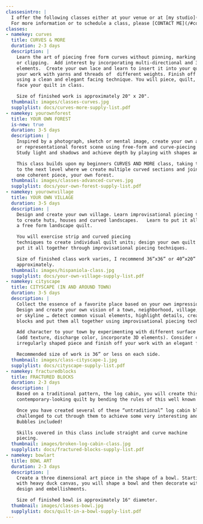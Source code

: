```yaml
---
classesintro: |
  I offer the following classes either at your venue or at [my studio](/studio/).  
  For more information or to schedule a class, please [CONTACT ME](/#contact).
classes:
- namekey: curves
  title: CURVES & MORE
  duration: 2-3 days
  description: |
    Learn the art of piecing free form curves without pinning, marking
    or clipping.  Add interest by incorporating multi-directional and 3 dimensional
    elements.  Create your own lace and learn to insert it into your quilt.  Embellish
    your work with yarns and threads of  different weights. Finish off your piece
    using a clean and elegant facing technique. You will piece, quilt, embellish and
    face your quilt in class.

    Size of finished work is approximately 20" x 20".
  thumbnail: images/classes-curves.jpg
  supplylist: docs/curves-more-supply-list.pdf
- namekey: yourownforest
  title: YOUR OWN FOREST
  is-new: true
  duration: 3-5 days
  description: |
    Inspired by a photograph, sketch or mental image, create your own abstract
    or representational forest scene using free-form and curve-piecing techniques.
    Study light and shadows and achieve depth by playing with shapes and color gradations.

    This class builds upon my beginners CURVES AND MORE class, taking the curved piecing
    to the next level where we create multiple curved sections and join them into
    one coherent piece, your own forest.
  thumbnail: images/classes-advanced-curves.jpg
  supplylist: docs/your-own-forest-supply-list.pdf
- namekey: yourownvillage
  title: YOUR OWN VILLAGE
  duration: 3-5 days
  description: |
    Design and create your own village. Learn improvisational piecing techniques
    to create huts, houses and curved landscapes.   Learn to put it all together into
    a free form landscape quilt.

    You will exercise strip and curved piecing
    techniques to create individual quilt units; design your own quilt diagram and
    put it all together through improvisational piecing techniques.

    Size of finished class work varies, I recommend 36”x36” or 40”x20” or 20”x40”
    approximately.
  thumbnail: images/hispaniola-class.jpg
  supplylist: docs/your-own-village-supply-list.pdf
- namekey: cityscape
  title: CITYSCAPE (IN AND AROUND TOWN)
  duration: 3-5 days
  description: |
    Collect the essence of a favorite place based on your own impressions.
    Design and create your own vision of a town, neighborhood, village, cityscape
    or skyline … detect common visual elements, highlight details, create building
    blocks and put them all together using improvisational piecing techniques.

    Add character to your town by experimenting with different surface design techniques
    (add texture, discharge color, incorporate 3D elements). Consider creating an
    irregularly shaped piece and finish off your work with an elegant facing technique.

    Recommended size of work is 36” or less on each side.
  thumbnail: images/class-cityscape-1.jpg
  supplylist: docs/cityscape-supply-list.pdf
- namekey: fracturedblocks
  title: FRACTURED BLOCKS
  duration: 2-3 days
  description: |
    Based on a traditional pattern, the log cabin, you will create this
    contemporary-looking quilt by bending the rules of this well known block.

    Once you have created several of these “untraditional” log cabin blocks you will be
    challenged to cut through them to achieve some very interesting and abstract designs.
    Bubbles included!

    Skills covered in this class include straight and curve machine
    piecing.
  thumbnail: images/broken-log-cabin-class.jpg
  supplylist: docs/fractured-blocks-supply-list.pdf
- namekey: bowlart
  title: BOWL ART
  duration: 2-3 days
  description: |
    Create a three dimensional art piece in the shape of a bowl. Starting
    with heavy duck canvas, you will shape a bowl and then decorate with your own
    design and embellishments.

    Size of finished bowl is approximately 16" diameter.
  thumbnail: images/classes-bowl.jpg
  supplylist: docs/quilt-in-a-bowl-supply-list.pdf
---
```

